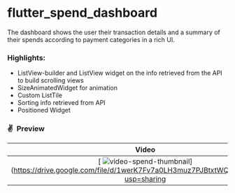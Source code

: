 # flutter_spend_dashboard

The dashboard shows the user their transaction details and a summary of their spends according to payment categories in a rich UI.

### Highlights:

- ListView-builder and ListView widget on the info retrieved from the API to build scrolling views
- SizeAnimatedWidget for animation
- Custom ListTile
- Sorting info retrieved from API
- Positioned Widget

### ✌&ensp;Preview

|              Video                   |        Dashboard Screen              |
| :----------------------------------: | :----------------------------------: |
|[ ![video-spend-thumbnail](https://user-images.githubusercontent.com/17541038/122266895-ea6a2180-cef7-11eb-8796-6073526e5d22.png)](https://drive.google.com/file/d/1werK7Fv7a0LH3muz7PJBtxtWQt_mbbDT/view?usp=sharing| ![Screenshot_20210710-235705](https://user-images.githubusercontent.com/17541038/125173296-36994080-e1dc-11eb-8b3c-1e8c66ea1ffb.png)|
